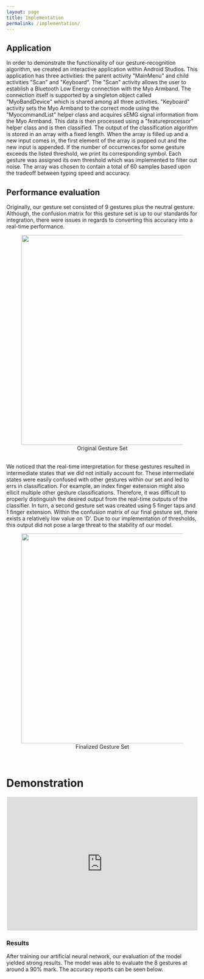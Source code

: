 ```yaml
---
layout: page
title: Implementation
permalink: /implementation/
---
```


<html>
  <body>
    <h2>Application</h2>
        <p>In order to demonstrate the functionality of our gesture-recognition algorithm, we created an interactive application within Android Studios. This application has three activities: the parent activity "MainMenu" and child activities "Scan" and "Keyboard". The "Scan" activity allows the user to establish a Bluetooth Low Energy connection with the Myo Armband. The connection itself is supported by a singleton object called "MyoBandDevice" which is shared among all three activities. "Keyboard" activity sets the Myo Armband to the correct mode using the "MyocommandList" helper class and acquires sEMG signal information from the Myo Armband. This data is then processed using a "featureprocessor" helper class and is then classified. The output of the classification algorithm is stored in an array with a fixed length. When the array is filled up and a new input comes in, the first element of the array is popped out and the new input is appended. If the number of occurrences for some gesture exceeds the listed threshold, we print its corresponding symbol.  Each gesture was assigned its own threshold which was implemented to filter out noise. The array was chosen to contain a total of 60 samples based upon the tradeoff between typing speed and accuracy.</p>
    <h2>Performance evaluation</h2>    
    <p>Originally, our gesture set consisted of 9 gestures plus the neutral gesture. Although, the confusion matrix for this gesture set is up to our standards for integration, there were issues in regards to converting this accuracy into a real-time performance.<br> 
       <figure>
          <center><img id = "center" width="800" height="481" src="https://lh5.googleusercontent.com/Cn9PHvngl_Lu8kcibi3kCmw7eWgdb-qgsr2dqK4lcW4CyqGLhXD4zRyMw2gvuQvb6Ijui7arXoQZOWZCqygA_mnKX4PI0Eho9FwkB8JGpkNKGclFBvoxWLJGGNtYVmEhZ6dxcZiyhUc" style="width:550px;height:auto"></center>
          <center><figcaption>Original Gesture Set</figcaption></center>
        </figure><br>
      We noticed that the real-time interpretation for these gestures resulted in intermediate states that we did not initially account for. These intermediate states were easily confused with other gestures within our set and led to errs in classification. For example, an index finger extension might also ellicit multiple other gesture classifications. Therefore, it was difficult to properly distinguish the desired output from the real-time outputs of the classifier. In turn, a second gesture set was created using 5 finger taps and 1 finger extension. Within the confusion matrix of our final gesture set, there exists a relatively low value on 'D'. Due to our implementation of thresholds, this output did not pose a large threat to the stability of our model.<br>
      <figure>
          <center><img id = "center" width="800" height="481" src="https://scontent-lax3-1.xx.fbcdn.net/v/t1.15752-9/78785143_589167731857011_8276901187735781376_n.png?_nc_cat=105&_nc_ohc=HiyZDPvNN-gAQnKWT74IHK2T4ldSpnW186Xf8-n06bTB_q5I7FBIli07w&_nc_ht=scontent-lax3-1.xx&oh=3437efd26fd264f97e5b4b19dbb017a5&oe=5E829C70" style="width:550px;height:auto"></center>
          <center><figcaption>Finalized Gesture Set</figcaption></center>
        </figure><br>
    </p>
    <h1>Demonstration</h1>
      <center><iframe width="500" height="350" src="https://www.youtube.com/embed/cRu21NTDe1Y" frameborder="0" allow="accelerometer; autoplay; encrypted-media; gyroscope; picture-in-picture" allowfullscreen></iframe></center>
    <h3>Results</h3>
    <p>After training our artificial neural network, our evaluation of the model yielded strong results. The model was able to evaluate the 8 gestures at around a 90% mark. The accuracy reports can be seen below.</p>
  </body></html>
